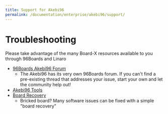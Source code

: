 ```yaml
---
title: Support for Akebi96
permalink: /documentation/enterprise/akebi96/support/
---
```

# Troubleshooting

Please take advantage of the many Board-X resources available to you through 96Boards and Linaro

- [96Boards Akebi96 Forum](https://discuss.96boards.org/)
   - The Akebi96 has its very own 96Boards forum. If you can't find a pre-existing thread that addresses your issue, start your own and let the community help out!
- [Akebi96 Tools](https://github.com/96boards-akebi96/akebi96-tools)
- [Board Recovery](https://github.com/96boards-akebi96/Documentation/)
   - Bricked board? Many software issues can be fixed with a simple "board recovery"
